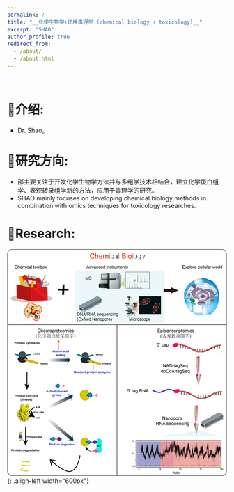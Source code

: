 ```yaml
---
permalink: /
title: "__化学生物学+环境毒理学 (chemical biology + toxicology)__"
excerpt: "SHAO"
author_profile: true
redirect_from: 
  - /about/
  - /about.html
---
```

<br />
          
# __🥇介绍:__   
* Dr. Shao。  

# __🥈研究方向:__   
* 邵主要关注于开发化学生物学方法并与多组学技术相结合，建立化学蛋白组学、表观转录组学新的方法，应用于毒理学的研究。      
* SHAO mainly focuses on developing chemical biology methods in combination with omics techniques for toxicology researches.  

# __🥉Research:__    
![chemical biology](/images/ChemBio.png){: .align-left width="600px"}  
